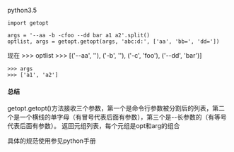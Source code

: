 python3.5


    import getopt

    args = '--aa -b -cfoo --dd bar a1 a2'.split()
    optlist, args = getopt.getopt(args, 'abc:d:', ['aa', 'bb=', 'dd='])

现在
    >>> optlist
    >>> [('--aa', ''), ('-b', ''), ('-c', 'foo'), ('--dd', 'bar')]

    >>> args
    >>> ['a1', 'a2']

#### 总结
getopt.getopt()方法接收三个参数，第一个是命令行参数被分割后的列表，第二个是一个横线的单字母（有冒号代表后面有参数），第三个是--长参数的（有等号代表后面有参数）。
返回元组列表，每个元组是opt和arg的组合

具体的规范使用参见python手册
